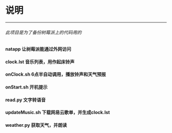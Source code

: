 # 说明
--------
###### 此项目是为了备份树莓派上的代码用的


#### natapp 让树莓派能通过外网访问
#### clock.lst 音乐列表，用作起床铃声 
#### onClock.sh 6点半自动调用，播放铃声和天气预报
#### onStart.sh 开机提示
#### read.py 文字转语音
#### updateMusic.sh 下载网易云歌单，并生成clock.lst
#### weather.py 获取天气，并朗读
